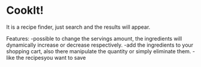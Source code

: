 # CookIt!

It is a recipe finder, just search and the results will appear. 

Features:
 -possible to change the servings amount, the ingredients will dynamically increase or decrease respectively.
 -add the ingredients to your shopping cart, also there manipulate the quantity or simply eliminate them.
 -like the recipesyou want to save
 

